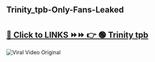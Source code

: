 
 ## Trinity_tpb-Only-Fans-Leaked

# <h2><a href="https://clipsfans.com/Trinity_tpb&ref=git">🔗 Click to LINKS ⏩⏩ 👉 🟢 Trinity tpb </a></h2>

<a href="https://clipsfans.com/Trinity_tpb&ref=git" rel="nofollow" data-target="animated-image.originalLink"><img src="https://i.ibb.co.com/xMMVF88/686577567.gif" alt="Viral Video Original" style="max-width: 100%; display: inline-block;" data-target="animated-image.originalImage"></a>
